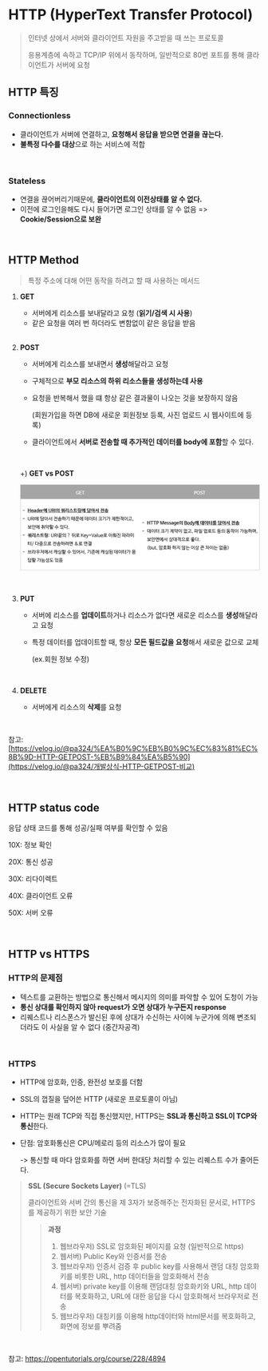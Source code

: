 # HTTP (HyperText Transfer Protocol)

> 인터넷 상에서 서버와 클라이언트 자원을 주고받을 때 쓰는 프로토콜
>
> 응용계층에 속하고 TCP/IP 위에서 동작하며, 일반적으로 80번 포트를 통해 클라이언트가 서버에 요청

## HTTP 특징

### Connectionless

- 클라이언트가 서버에 연결하고, **요청해서 응답을 받으면 연결을 끊는다.**
- **불특정 다수를 대상**으로 하는 서비스에 적합

</br>

### Stateless

- 연결을 끊어버리기때문에, **클라이언트의 이전상태를 알 수 없다.**
- 이전에 로그인을해도 다시 들어가면 로그인 상태를 알 수 없음 
  => **Cookie/Session으로 보완**

</br>

## HTTP Method

> 특정 주소에 대해 어떤 동작을 하려고 할 때 사용하는 메서드

1. **GET**

   - 서버에게 리소스를 보내달라고 요청 (**읽기/검색 시 사용**)
   - 같은 요청을 여러 번 하더라도 변함없이 같은 응답을 받음

   </br>

2. **POST**

   - 서버에게 리소스를 보내면서 **생성**해달라고 요청

   - 구체적으로 **부모 리소스의 하위 리소스들을 생성하는데 사용**

   - 요청을 반복해서 했을 떄 항상 같은 결과물이 나오는 것을 보장하지 않음

     (회원가입을 하면 DB에 새로운 회원정보 등록, 사진 업로드 시 웹사이트에 등록)

   - 클라이언트에서 **서버로 전송할 때 추가적인 데이터를 body에 포함**할 수 있다.

   </br>

   +) **GET vs POST**

   ![](image\GETvsPOST.png)

   </br>

3. **PUT**

   - 서버에 리소스를 **업데이트**하거나 리소스가 없다면 새로운 리소스를 **생성**해달라고 요청

   - 특정 데이터를 업데이트할 때, 항상 **모든 필드값을 요청**해서 새로운 값으로 교체

     (ex.회원 정보 수정)

   </br>

4. **DELETE**

   - 서버에게 리소스의 **삭제**를 요청

</br>

참고: [https://velog.io/@pa324/%EA%B0%9C%EB%B0%9C%EC%83%81%EC%8B%9D-HTTP-GETPOST-%EB%B9%84%EA%B5%90](https://velog.io/@pa324/개발상식-HTTP-GETPOST-비교)

</br>

## HTTP status code

응답 상태 코드를 통해 성공/실패 여부를 확인할 수 있음

10X: 정보 확인

20X: 통신 성공

30X: 리다이렉트

40X: 클라이언트 오류

50X: 서버 오류

</br>

## HTTP vs HTTPS

### HTTP의 문제점

* 텍스트를 교환하는 방법으로 통신해서 메시지의 의미를 파악할 수 있어 도청이 가능
* **통신 상대를 확인하지 않아 request가 오면 상대가 누구든지 response**
* 리퀘스트나 리스폰스가 발신된 후에 상대가 수신하는 사이에 누군가에 의해 변조되더라도 이 사실을 알 수 없다 (중간자공격)

</br>

### HTTPS

* HTTP에 암호화, 인증, 완전성 보호를 더함

* SSL의 껍질을 덮어쓴 HTTP (새로운 프로토콜이 아님)

* HTTP는 원래 TCP와 직접 통신했지만, HTTPS는 **SSL과 통신하고 SSL이 TCP와 통신**한다.

* 단점: 암호화통신은 CPU/메로리 등의 리소스가 많이 필요 

  -> 통신할 때 마다 암호화를 하면 서버 한대당 처리할 수 있는 리퀘스트 수가 줄어든다.

>  **SSL (Secure Sockets Layer)** (=TLS)
>
> 클라이언트와 서버 간의 통신을 제 3자가 보증해주는 전자화된 문서로, HTTPS를 제공하기 위한 보안 기술
>
> > **과정**
> >
> > 1. 웹브라우저) SSL로 암호화된 페이지를 요청 (일반적으로 https)
> > 2. 웹서버) Public Key와 인증서를 전송
> > 3. 웹브라우저) 인증서 검증 후 public key를 사용해서 랜덤 대칭 암호화키를 비롯한 URL, http 데이터들을 암호화해서 전송
> > 4. 웹서버) private key를 이용해 랜덤대칭 암호화키와 URL, http 데이터를 복호화하고, URL에 대한 응답을 다시 암호화해서 브라우저로 전송
> > 5. 웹브라우저) 대칭키를 이용해 http데이터와 html문서를 복호화하고, 화면에 정보를 뿌려줌

</br>

참고: https://opentutorials.org/course/228/4894